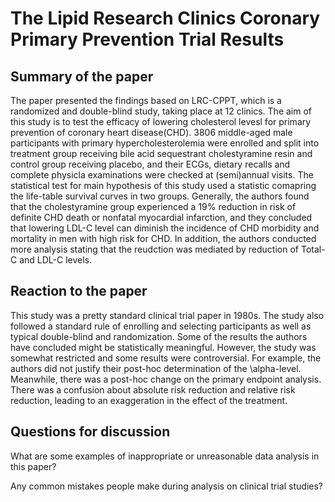 # The Lipid Research Clinics Coronary Primary Prevention Trial Results
## Summary of the paper 
The paper presented the findings based on LRC-CPPT, which is a randomized and double-blind study, taking place at 12 clinics. The aim of this study is to test the efficacy of lowering cholesterol levesl for primary prevention of coronary heart disease(CHD). 3806 middle-aged male participants with primary hypercholesterolemia were enrolled and split into treatment group receiving bile acid sequestrant cholestyramine resin and control group receiving placebo, and their ECGs, dietary recalls and complete physicla examinations were checked at (semi)annual visits. The statistical test for main hypothesis of this study used a statistic comapring the life-table survival curves in two groups. Generally, the authors found that the cholestyramine group experienced a 19% reduction in risk of definite CHD death or nonfatal myocardial infarction, and they concluded that lowering LDL-C level can diminish the incidence of CHD morbidity and mortality in men with high risk for CHD. In addition, the authors conducted more analysis stating that the reudction was mediated by reduction of Total-C and LDL-C levels.

## Reaction to the paper
This study was a pretty standard clinical trial paper in 1980s. The study also followed a standard rule of enrolling and selecting participants as well as typical double-blind and randomization. Some of the results the authors have concluded might be statistically meaningful. However, the study was somewhat restricted and some results were controversial. For example, the authors did not justify their post-hoc determination of the \alpha-level. Meanwhile, there was a post-hoc change on the primary endpoint analysis. There was a confusion about absolute risk reduction and relative risk reduction, leading to an exaggeration in the effect of the treatment.

## Questions for discussion
What are some examples of inappropriate or unreasonable data analysis in this paper?

Any common mistakes people make during analysis on clinical trial studies?
